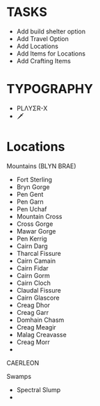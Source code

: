# TASKS
- Add build shelter option
- Add Travel Option
- Add Locations
- Add Items for Locations
- Add Crafting Items

# TYPOGRAPHY
- PLΛYΣR-X
- 🗡️ 

# Locations

Mountains (BLYN BRAE)
- Fort Sterling
- Bryn Gorge
- Pen Gent
- Pen Garn
- Pen Uchaf
- Mountain Cross
- Cross Gorge
- Mawar Gorge
- Pen Kerrig
- Cairn Darg
- Tharcal Fissure
- Cairn Camain
- Cairn Fidar
- Cairn Gorm
- Cairn Cloch
- Claudal Fissure
- Cairn Glascore
- Creag Dhor
- Creag Garr
- Domhain Chasm
- Creag Meagir
- Malag Creavasse
- Creag Morr
- 

CAERLEON

Swamps
- Spectral Slump
- 